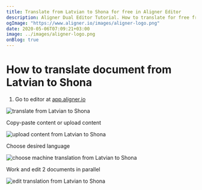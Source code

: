 ```yaml
---
title: Translate from Latvian to Shona for free in Aligner Editor
description: Aligner Dual Editor Tutorial. How to translate for free from Latvian to Shona. Aligner is multilingual document management platform. 
ogImage: "https://www.aligner.io/images/aligner-logo.png"
date: 2020-05-06T07:09:21+03:00
image: ../images/aligner-logo.png
onBlog: true
---
```


# How to translate document from Latvian to Shona

1. Go to editor at [app.aligner.io](https://app.aligner.io "Aligner App web page")

![translate from Latvian to Shona](../aligner-blank-editor.png "translate from Latvian to Shona")

Copy-paste content or upload content

![upload content from Latvian to Shona](../aligner-uploaded-document.png "upload content from Latvian to Shona")

Choose desired language

![choose machine translation from Latvian to Shona](../aligner-language-dropdown.png "choose machine translation from Latvian to Shona")

Work and edit 2 documents in parallel

![edit translation from Latvian to Shona](../aligner-double-sitded-editor.png "edit translation from Latvian to Shona")

